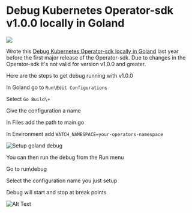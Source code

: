 # Debug Kubernetes Operator-sdk v1.0.0 locally in Goland

![](https://thepracticaldev.s3.amazonaws.com/i/4n0nt3dyb3k20u8h7d7x.png)


Wrote this [Debug Kubernetes Operator-sdk locally in Goland](https://austincunningham.ddns.net/2020/operatorgoland) last year before the first major release of the Operator-sdk. Due to changes in the Operator-sdk it's not valid for version v1.0.0 and greater.

Here are the steps to get debug running with v1.0.0

In Goland go to `Run\Edit Configurations`

Select `Go Build\+`

Give the configuration a name

In Files add the path to main.go

In Environment add `WATCH_NAMESPACE=your-operators-namespace`
 
![Setup goland debug](https://dev-to-uploads.s3.amazonaws.com/uploads/articles/ljom1l0y2m0xyq18wfoq.gif)

You can then run the debug from the Run menu

Go to run\debug

Select the configuration name you just setup

Debug will start and stop at break points

![Alt Text](https://dev-to-uploads.s3.amazonaws.com/uploads/articles/stwvuc360csp941liec0.gif)
